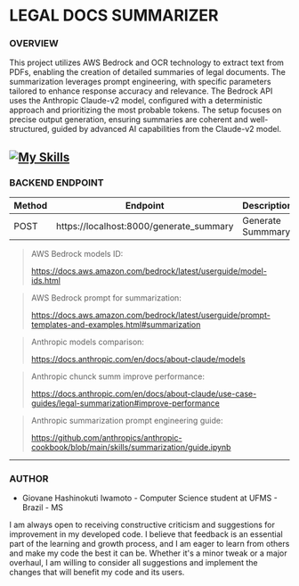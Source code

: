 # LEGAL DOCS SUMMARIZER

### **OVERVIEW**

This project utilizes AWS Bedrock and OCR technology to extract text from PDFs, enabling the creation of detailed summaries of legal documents. The summarization leverages prompt engineering, with specific parameters tailored to enhance response accuracy and relevance. The Bedrock API uses the Anthropic Claude-v2 model, configured with a deterministic approach and prioritizing the most probable tokens. The setup focuses on precise output generation, ensuring summaries are coherent and well-structured, guided by advanced AI capabilities from the Claude-v2 model.

## [![My Skills](https://skillicons.dev/icons?i=aws,py,fastapi,js,html,css&theme=dark)](https://skillicons.dev)

### **BACKEND ENDPOINT**

| Method | Endpoint                                | Description       |
| ------ | --------------------------------------- | ----------------- |
| POST   | https://localhost:8000/generate_summary | Generate Summmary |

> AWS Bedrock models ID:
>
> https://docs.aws.amazon.com/bedrock/latest/userguide/model-ids.html

> AWS Bedrock prompt for summarization:
>
> https://docs.aws.amazon.com/bedrock/latest/userguide/prompt-templates-and-examples.html#summarization

> Anthropic models comparison:
>
> https://docs.anthropic.com/en/docs/about-claude/models

> Anthropic chunck summ improve performance:
>
> https://docs.anthropic.com/en/docs/about-claude/use-case-guides/legal-summarization#improve-performance

> Anthropic summarization prompt engineering guide:
>
> https://github.com/anthropics/anthropic-cookbook/blob/main/skills/summarization/guide.ipynb

---

### **AUTHOR**

- Giovane Hashinokuti Iwamoto - Computer Science student at UFMS - Brazil - MS

I am always open to receiving constructive criticism and suggestions for improvement in my developed code. I believe that feedback is an essential part of the learning and growth process, and I am eager to learn from others and make my code the best it can be. Whether it's a minor tweak or a major overhaul, I am willing to consider all suggestions and implement the changes that will benefit my code and its users.
